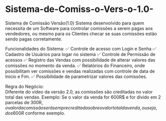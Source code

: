 # Sistema-de-Comiss-o-Vers-o-1.0-
Sistema de Comissão Versão(1.0)
Sistema desenvolvido para quem necessita de um Software para controlar comissões a serem pagas aos vendedores, ou mesmo para 
os Clientes checar se suas comissões estão sendo pagas corretamente.

Funcionalidades do Sistema:
✅ Controle de acesso com Login e Senha
✅ Cadastro de Usuários para logar no sistema
✅ Controle de Permissão de acessos
✅ Registro das Vendas com possibilidade de alterar valores das comissões no momento da venda.
✅ Relatórios do Financeiro, onde possibilitam ver comissões e vendas realizadas com controle de data de Inicio e Fim.
✅ Possibilidade de parametrizar valores das comissões.

Regra do Negócio:  
Diferente do video da versão 2.0, as comissões são creditadas no valor total das vendas.
Exemplo: Se o valor da venda for 600R$ e for divido em 2 parcelas de 300R$, o valor da comissão será sempre creditada 
sobre o valor total da venda, ou seja, dos 600R$ conforme exemplo.
